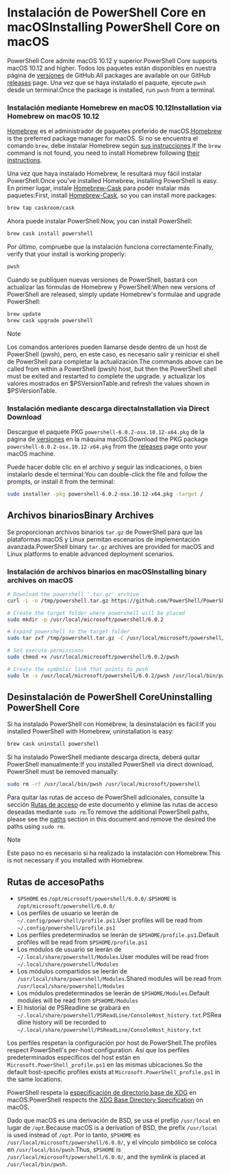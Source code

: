 # <a name="installing-powershell-core-on-macos"></a><span data-ttu-id="e2b0b-101">Instalación de PowerShell Core en macOS</span><span class="sxs-lookup"><span data-stu-id="e2b0b-101">Installing PowerShell Core on macOS</span></span>

<span data-ttu-id="e2b0b-102">PowerShell Core admite macOS 10.12 y superior.</span><span class="sxs-lookup"><span data-stu-id="e2b0b-102">PowerShell Core supports macOS 10.12 and higher.</span></span>
<span data-ttu-id="e2b0b-103">Todos los paquetes están disponibles en nuestra página de [versiones][] de GitHub.</span><span class="sxs-lookup"><span data-stu-id="e2b0b-103">All packages are available on our GitHub [releases][] page.</span></span>
<span data-ttu-id="e2b0b-104">Una vez que se haya instalado el paquete, ejecute `pwsh` desde un terminal.</span><span class="sxs-lookup"><span data-stu-id="e2b0b-104">Once the package is installed, run `pwsh` from a terminal.</span></span>

### <a name="installation-via-homebrew-on-macos-1012"></a><span data-ttu-id="e2b0b-105">Instalación mediante Homebrew en macOS 10.12</span><span class="sxs-lookup"><span data-stu-id="e2b0b-105">Installation via Homebrew on macOS 10.12</span></span>

<span data-ttu-id="e2b0b-106">[Homebrew][brew] es el administrador de paquetes preferido de macOS.</span><span class="sxs-lookup"><span data-stu-id="e2b0b-106">[Homebrew][brew] is the preferred package manager for macOS.</span></span>
<span data-ttu-id="e2b0b-107">Si no se encuentra el comando `brew`, debe instalar Homebrew según [sus instrucciones][brew].</span><span class="sxs-lookup"><span data-stu-id="e2b0b-107">If the `brew` command is not found, you need to install Homebrew following [their instructions][brew].</span></span>

<span data-ttu-id="e2b0b-108">Una vez que haya instalado Homebrew, le resultará muy fácil instalar PowerShell.</span><span class="sxs-lookup"><span data-stu-id="e2b0b-108">Once you've installed Homebrew, installing PowerShell is easy.</span></span>
<span data-ttu-id="e2b0b-109">En primer lugar, instale [Homebrew-Cask][cask] para poder instalar más paquetes:</span><span class="sxs-lookup"><span data-stu-id="e2b0b-109">First, install [Homebrew-Cask][cask], so you can install more packages:</span></span>

```sh
brew tap caskroom/cask
```

<span data-ttu-id="e2b0b-110">Ahora puede instalar PowerShell:</span><span class="sxs-lookup"><span data-stu-id="e2b0b-110">Now, you can install PowerShell:</span></span>

```sh
brew cask install powershell
```

<span data-ttu-id="e2b0b-111">Por último, compruebe que la instalación funciona correctamente:</span><span class="sxs-lookup"><span data-stu-id="e2b0b-111">Finally, verify that your install is working properly:</span></span>

```sh
pwsh
```

<span data-ttu-id="e2b0b-112">Cuando se publiquen nuevas versiones de PowerShell, bastará con actualizar las fórmulas de Homebrew y PowerShell:</span><span class="sxs-lookup"><span data-stu-id="e2b0b-112">When new versions of PowerShell are released, simply update Homebrew's formulae and upgrade PowerShell:</span></span>

```sh
brew update
brew cask upgrade powershell
```

> [!NOTE]
> <span data-ttu-id="e2b0b-113">Los comandos anteriores pueden llamarse desde dentro de un host de PowerShell (pwsh), pero, en este caso, es necesario salir y reiniciar el shell de PowerShell para completar la actualización.</span><span class="sxs-lookup"><span data-stu-id="e2b0b-113">The commands above can be called from within a PowerShell (pwsh) host, but then the PowerShell shell must be exited and restarted to complete the upgrade.</span></span>
> <span data-ttu-id="e2b0b-114">y actualizar los valores mostrados en $PSVersionTable.</span><span class="sxs-lookup"><span data-stu-id="e2b0b-114">and refresh the values shown in $PSVersionTable.</span></span>

[brew]: http://brew.sh/
[cask]: https://caskroom.github.io/

### <a name="installation-via-direct-download"></a><span data-ttu-id="e2b0b-115">Instalación mediante descarga directa</span><span class="sxs-lookup"><span data-stu-id="e2b0b-115">Installation via Direct Download</span></span>

<span data-ttu-id="e2b0b-116">Descargue el paquete PKG `powershell-6.0.2-osx.10.12-x64.pkg` de la página de [versiones][] en la máquina macOS.</span><span class="sxs-lookup"><span data-stu-id="e2b0b-116">Download the PKG package `powershell-6.0.2-osx.10.12-x64.pkg` from the [releases][] page onto your macOS machine.</span></span>

<span data-ttu-id="e2b0b-117">Puede hacer doble clic en el archivo y seguir las indicaciones, o bien instalarlo desde el terminal:</span><span class="sxs-lookup"><span data-stu-id="e2b0b-117">You can double-click the file and follow the prompts, or install it from the terminal:</span></span>

```sh
sudo installer -pkg powershell-6.0.2-osx.10.12-x64.pkg -target /
```

## <a name="binary-archives"></a><span data-ttu-id="e2b0b-118">Archivos binarios</span><span class="sxs-lookup"><span data-stu-id="e2b0b-118">Binary Archives</span></span>

<span data-ttu-id="e2b0b-119">Se proporcionan archivos binarios `tar.gz` de PowerShell para que las plataformas macOS y Linux permitan escenarios de implementación avanzada.</span><span class="sxs-lookup"><span data-stu-id="e2b0b-119">PowerShell binary `tar.gz` archives are provided for macOS and Linux platforms to enable advanced deployment scenarios.</span></span>

### <a name="installing-binary-archives-on-macos"></a><span data-ttu-id="e2b0b-120">Instalación de archivos binarios en macOS</span><span class="sxs-lookup"><span data-stu-id="e2b0b-120">Installing binary archives on macOS</span></span>

```sh
# Download the powershell '.tar.gz' archive
curl -L -o /tmp/powershell.tar.gz https://github.com/PowerShell/PowerShell/releases/download/v6.0.2/powershell-6.0.2-osx-x64.tar.gz

# Create the target folder where powershell will be placed
sudo mkdir -p /usr/local/microsoft/powershell/6.0.2

# Expand powershell to the target folder
sudo tar zxf /tmp/powershell.tar.gz -C /usr/local/microsoft/powershell/6.0.2

# Set execute permissions
sudo chmod +x /usr/local/microsoft/powershell/6.0.2/pwsh

# Create the symbolic link that points to pwsh
sudo ln -s /usr/local/microsoft/powershell/6.0.2/pwsh /usr/local/bin/pwsh
```

## <a name="uninstalling-powershell-core"></a><span data-ttu-id="e2b0b-121">Desinstalación de PowerShell Core</span><span class="sxs-lookup"><span data-stu-id="e2b0b-121">Uninstalling PowerShell Core</span></span>

<span data-ttu-id="e2b0b-122">Si ha instalado PowerShell con Homebrew, la desinstalación es fácil:</span><span class="sxs-lookup"><span data-stu-id="e2b0b-122">If you installed PowerShell with Homebrew, uninstallation is easy:</span></span>

```sh
brew cask uninstall powershell
```

<span data-ttu-id="e2b0b-123">Si ha instalado PowerShell mediante descarga directa, deberá quitar PowerShell manualmente:</span><span class="sxs-lookup"><span data-stu-id="e2b0b-123">If you installed PowerShell via direct download, PowerShell must be removed manually:</span></span>

```sh
sudo rm -rf /usr/local/bin/pwsh /usr/local/microsoft/powershell
```

<span data-ttu-id="e2b0b-124">Para quitar las rutas de acceso de PowerShell adicionales, consulte la sección [Rutas de acceso][] de este documento y elimine las rutas de acceso deseadas mediante `sudo rm`.</span><span class="sxs-lookup"><span data-stu-id="e2b0b-124">To remove the additional PowerShell paths, please see the [paths][] section in this document and remove the desired the paths using `sudo rm`.</span></span>

> [!NOTE]
> <span data-ttu-id="e2b0b-125">Este paso no es necesario si ha realizado la instalación con Homebrew.</span><span class="sxs-lookup"><span data-stu-id="e2b0b-125">This is not necessary if you installed with Homebrew.</span></span>

[Rutas de acceso]:#paths
[paths]:#paths

## <a name="paths"></a><span data-ttu-id="e2b0b-127">Rutas de acceso</span><span class="sxs-lookup"><span data-stu-id="e2b0b-127">Paths</span></span>

* <span data-ttu-id="e2b0b-128">`$PSHOME` es `/opt/microsoft/powershell/6.0.0/`.</span><span class="sxs-lookup"><span data-stu-id="e2b0b-128">`$PSHOME` is `/opt/microsoft/powershell/6.0.0/`</span></span>
* <span data-ttu-id="e2b0b-129">Los perfiles de usuario se leerán de `~/.config/powershell/profile.ps1`.</span><span class="sxs-lookup"><span data-stu-id="e2b0b-129">User profiles will be read from `~/.config/powershell/profile.ps1`</span></span>
* <span data-ttu-id="e2b0b-130">Los perfiles predeterminados se leerán de `$PSHOME/profile.ps1`.</span><span class="sxs-lookup"><span data-stu-id="e2b0b-130">Default profiles will be read from `$PSHOME/profile.ps1`</span></span>
* <span data-ttu-id="e2b0b-131">Los módulos de usuario se leerán de `~/.local/share/powershell/Modules`.</span><span class="sxs-lookup"><span data-stu-id="e2b0b-131">User modules will be read from `~/.local/share/powershell/Modules`</span></span>
* <span data-ttu-id="e2b0b-132">Los módulos compartidos se leerán de `/usr/local/share/powershell/Modules`.</span><span class="sxs-lookup"><span data-stu-id="e2b0b-132">Shared modules will be read from `/usr/local/share/powershell/Modules`</span></span>
* <span data-ttu-id="e2b0b-133">Los módulos predeterminados se leerán de `$PSHOME/Modules`.</span><span class="sxs-lookup"><span data-stu-id="e2b0b-133">Default modules will be read from `$PSHOME/Modules`</span></span>
* <span data-ttu-id="e2b0b-134">El historial de PSReadline se grabará en `~/.local/share/powershell/PSReadLine/ConsoleHost_history.txt`.</span><span class="sxs-lookup"><span data-stu-id="e2b0b-134">PSReadline history will be recorded to `~/.local/share/powershell/PSReadLine/ConsoleHost_history.txt`</span></span>

<span data-ttu-id="e2b0b-135">Los perfiles respetan la configuración por host de PowerShell.</span><span class="sxs-lookup"><span data-stu-id="e2b0b-135">The profiles respect PowerShell's per-host configuration.</span></span>
<span data-ttu-id="e2b0b-136">Así que los perfiles predeterminados específicos del host están en `Microsoft.PowerShell_profile.ps1` en las mismas ubicaciones.</span><span class="sxs-lookup"><span data-stu-id="e2b0b-136">So the default host-specific profiles exists at `Microsoft.PowerShell_profile.ps1` in the same locations.</span></span>

<span data-ttu-id="e2b0b-137">PowerShell respeta la [especificación de directorio base de XDG][xdg-bds] en macOS.</span><span class="sxs-lookup"><span data-stu-id="e2b0b-137">PowerShell respects the [XDG Base Directory Specification][xdg-bds] on macOS.</span></span>

<span data-ttu-id="e2b0b-138">Dado que macOS es una derivación de BSD, se usa el prefijo `/usr/local` en lugar de `/opt`.</span><span class="sxs-lookup"><span data-stu-id="e2b0b-138">Because macOS is a derivation of BSD, the prefix `/usr/local` is used instead of `/opt`.</span></span>
<span data-ttu-id="e2b0b-139">Por lo tanto, `$PSHOME` es `/usr/local/microsoft/powershell/6.0.0/`, y el vínculo simbólico se coloca en `/usr/local/bin/pwsh`.</span><span class="sxs-lookup"><span data-stu-id="e2b0b-139">Thus, `$PSHOME` is `/usr/local/microsoft/powershell/6.0.0/`, and the symlink is placed at `/usr/local/bin/pwsh`.</span></span>

[versiones]: https://github.com/PowerShell/PowerShell/releases/latest
[releases]: https://github.com/PowerShell/PowerShell/releases/latest
[xdg-bds]: https://specifications.freedesktop.org/basedir-spec/basedir-spec-latest.html
